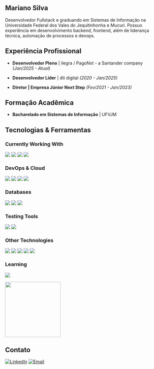 ## Mariano Silva

Desenvolvedor Fullstack e graduando em Sistemas de Informação na Universidade Federal dos Vales do Jequitinhonha e Mucuri. Possuo experiência em desenvolvimento backend, frontend, além de liderança técnica, automação de processos e devops.

## Experiência Profissional

- **Desenvolvedor Pleno** | ilegra / PagoNxt - a Santander company *(Jan/2025 - Atual)*

- **Desenvolvedor Líder** | dti digital *(2020 - Jan/2025)*

- **Diretor | Empresa Júnior Next Step** *(Fev/2021 - Jan/2023)*

## Formação Acadêmica

- **Bacharelado em Sistemas de Informação** | UFVJM 


## Tecnologias & Ferramentas

###  Currently Working With
<p>
  <img src="https://img.shields.io/badge/React-20232A?style=for-the-badge&logo=react&logoColor=61DAFB"> 
  <img src="https://img.shields.io/badge/Node.js-43853D?style=for-the-badge&logo=node.js&logoColor=white"> 
  <img src="https://img.shields.io/badge/Typescript-1767B4?style=for-the-badge&logo=typescript&logoColor=white"> 
  <img src="https://img.shields.io/badge/javascript-%23323330.svg?style=for-the-badge&logo=javascript&logoColor=%23F7DF1E">
</p>

###  DevOps & Cloud
<p>
  <img src="https://img.shields.io/badge/Microsoft_Azure-0089D6?style=for-the-badge&logo=microsoft-azure&logoColor=white"> 
  <img src="https://img.shields.io/badge/docker-%230db7ed.svg?style=for-the-badge&logo=docker&logoColor=white"> 
  <img src="https://img.shields.io/badge/git-%23F05033.svg?style=for-the-badge&logo=git&logoColor=white"> 
  <img src="https://img.shields.io/badge/github-%23121011.svg?style=for-the-badge&logo=github&logoColor=white">
</p>

### Databases
<p>
  <img src="https://img.shields.io/badge/Microsoft_SQL_Server-CC2927?style=for-the-badge&logo=microsoft-sql-server&logoColor=white"> 
  <img src="https://img.shields.io/badge/postgres-%23316192.svg?style=for-the-badge&logo=postgresql&logoColor=white"> 
  <img src="https://img.shields.io/badge/redis-%23DD0031.svg?style=for-the-badge&logo=redis&logoColor=white">
</p>

### Testing Tools
<p>
  <img src="https://img.shields.io/badge/Jest-C21325?style=for-the-badge&logo=jest&logoColor=white"> 
  <img src="https://img.shields.io/badge/Cypress-17202C?style=for-the-badge&logo=cypress&logoColor=white">
</p>

### Other Technologies
<p>
  <img src="https://img.shields.io/badge/C%23-239120?style=for-the-badge&logo=c-sharp&logoColor=white"> 
  <img src="https://img.shields.io/badge/go-%2300ADD8.svg?style=for-the-badge&logo=go&logoColor=white"> 
  <img src="https://img.shields.io/badge/Java-%23ED8B00.svg?style=for-the-badge&logo=openjdk&logoColor=white"> 
  <img src="https://img.shields.io/badge/HTML5-E34F26?style=for-the-badge&logo=html5&logoColor=white"> 
  <img src="https://img.shields.io/badge/CSS3-1572B6?style=for-the-badge&logo=css3&logoColor=white">
</p>

### Learning
<p>
  <img src="https://img.shields.io/badge/go-%2300ADD8.svg?style=for-the-badge&logo=go&logoColor=white">
</p>


<img height="180em" src="https://github-readme-stats.vercel.app/api/top-langs/?username=Mariano-SI&layout=compact&langs_count=7&theme=dracula"/>


## Contato

[![LinkedIn](https://img.shields.io/badge/-LinkedIn-0077B5?style=for-the-badge&logo=linkedin&logoColor=white)](https://www.linkedin.com/in/mariano-carlos-silva-418121202/)
[![Email](https://img.shields.io/badge/Gmail-D14836?style=for-the-badge&logo=gmail&logoColor=white)](mailto:mariano.silva@ufvjm.edu.br)
